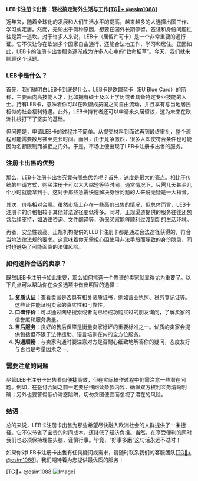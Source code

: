 **LEB卡注册卡出售：轻松搞定海外生活与工作[[TG💪+ @esim1088](https://t.me/s/esim1088)]**

近年来，随着全球化的发展和人们生活水平的提高，越来越多的人选择出国工作、学习或定居。然而，无论出于何种原因，想要在国外长期停留，签证和身份问题往往是第一道坎。对于许多人来说，LEB卡（居留许可卡）是一个非常重要的通行证。它不仅让你在欧洲多个国家自由通行，还能合法地工作、学习和居住。正因如此，LEB卡的注册卡出售服务逐渐成为许多人心中的“救命稻草”。今天，我们就来聊聊这个话题。

### LEB卡是什么？

首先，我们得明白LEB卡到底是什么。LEB卡是欧盟蓝卡（EU Blue Card）的简称，主要面向高技能人才，比如拥有硕士及以上学历或者具备特定专业技能的人士。持有LEB卡，意味着你可以在欧盟成员国之间自由流动，并且享有与当地居民相似的社会福利待遇。此外，LEB卡持有者还可以申请永久居留权，这为未来在欧洲扎根打下了坚实的基础。

但问题是，申请LEB卡的过程并不简单。从提交材料到面试再到最终审批，整个流程可能需要数月甚至更长时间。而且，由于竞争激烈，很多人即使符合条件也可能因为名额限制而被拒之门外。于是，市场上便出现了LEB卡注册卡出售的服务。

### 注册卡出售的优势

那么，LEB卡注册卡出售究竟有哪些优势呢？首先，速度是最大的亮点。相比于传统的申请方式，购买注册卡可以大大缩短等待时间。通常情况下，只需几天甚至几个小时就能拿到手。这对于那些急需快速解决身份问题的人来说无疑是一大福音。

其次，价格相对合理。虽然市场上存在一些高价出售的情况，但总体而言，LEB卡注册卡的价格相较于其他非法途径要低得多。同时，正规渠道提供的服务往往还包含后续支持，如法律咨询、文件翻译等，确保买家能够顺利过渡到新的生活环境。

再者，安全性较高。正规机构提供的LEB卡注册卡都是通过合法途径获得的，符合当地法律法规的要求。这意味着你无需担心因使用非法手段而导致的身份隐患，同时也避免了可能面临的法律风险。

### 如何选择合适的卖家？

既然LEB卡注册卡如此重要，那么如何挑选一个靠谱的卖家就显得尤为重要了。以下几点可以帮助你在众多选项中做出明智的选择：

1. **资质认证**：查看卖家是否具有相关资质证书，例如营业执照、税务登记证等。这些证件能证明卖家的真实性和可靠性。
2. **口碑评价**：可以通过网络搜索或者向已经成功购买过的朋友询问，了解卖家的信誉度和服务质量。
3. **售后服务**：良好的售后保障是衡量卖家好坏的重要标准之一。优质的卖家会提供包括但不限于法律援助、语言培训在内的全方位服务。
4. **沟通顺畅**：与卖家沟通时要注意对方是否耐心细致地解答你的疑问，态度友好与否也是考量因素之一。

### 需要注意的问题

尽管LEB卡注册卡出售看似便捷高效，但在实际操作过程中仍需注意一些潜在问题。例如，在签订合同之前一定要仔细阅读条款内容，确保双方权利义务清晰明确；另外也要警惕低价诱惑陷阱，切勿贪图便宜而忽视了潜在的风险。

### 结语

总的来说，LEB卡注册卡出售为那些希望尽快融入欧洲社会的人群提供了一条捷径。它不仅节省了宝贵的时间成本，还降低了经济负担。当然，在享受便利的同时我们也必须保持理性头脑，谨慎行事。毕竟，“好事多磨”这句话永远不过时！

如果你对LEB卡注册卡出售有任何疑问或需求，请随时联系我们的客服团队[[TG💪+ @esim1088](https://t.me/s/esim1088)]。我们期待着为您提供最优质的服务！

[[TG💪+ @esim1088](https://t.me/s/esim1088) ![Image](https://i.postimg.cc/4NQfJmqS/Snipaste-2025-05-13-00-14-12.png)]
